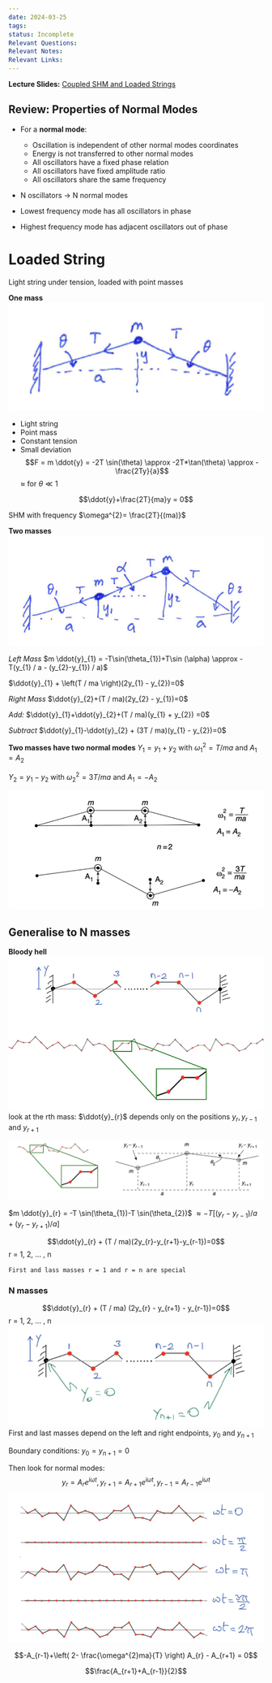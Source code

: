 ```yaml
---
date: 2024-03-25
tags: 
status: Incomplete
Relevant Questions: 
Relevant Notes: 
Relevant Links:
---
```

**Lecture Slides:**
[Coupled SHM and Loaded Strings](Attachments/PHYS2010%20Week%205%20Coupled%20SHM%20and%20loaded%20strings.pdf)

## Review: Properties of Normal Modes

- For a **normal mode**:
	- Oscillation is independent of other normal modes coordinates
	- Energy is not transferred to other normal modes
	- All oscillators have a fixed phase relation
	- All oscillators have fixed amplitude ratio
	- All oscillators share the same frequency

- N oscillators $\rightarrow$ N normal modes
- Lowest frequency mode has all oscillators in phase
- Highest frequency mode has adjacent oscillators out of phase

# Loaded String
Light string under tension, loaded with point masses

**One mass**
![](Attachments/Pasted%20image%2020240325213244.png)
- Light string
- Point mass
- Constant tension
- Small deviation
$$F = m \ddot{y} = -2T \sin(\theta) \approx -2T*\tan(\theta) \approx -\frac{2Ty}{a}$$
$\approx$ for $\theta \ll 1$

$$\ddot{y}+\frac{2T}{ma}y = 0$$

SHM with frequency $\omega^{2}= \frac{2T}{(ma)}$

**Two masses**
![](Attachments/Pasted%20image%2020240325213656.png)

*Left Mass*
$m \ddot{y}_{1} = -T\sin(\theta_{1})+T\sin (\alpha) \approx -T(y_{1} / a - (y_{2}-y_{1}) / a)$

$\ddot{y}_{1} + \left(T / ma \right)(2y_{1} - y_{2})=0$

*Right Mass*
$\ddot{y}_{2}+(T / ma)(2y_{2} - y_{1})=0$


*Add:*
$\ddot{y}_{1}+\ddot{y}_{2}+(T / ma)(y_{1} + y_{2}) =0$

*Subtract*
$\ddot{y}_{1}-\ddot{y}_{2} + (3T / ma)(y_{1} - y_{2})=0$


**Two masses have two normal modes**
$Y_{1} = y_{1} + y_{2}$ with $\omega_{1}^{2} = T / ma$ and $A_{1} = A_{2}$

$Y_{2} = y_{1} - y_{2}$ with $\omega_{2}^{2} = 3T / ma$ and $A_{1} = -A_{2}$

![](Attachments/Pasted%20image%2020240325215922.png)


## Generalise to N masses
**Bloody hell**
![](Attachments/Pasted%20image%2020240325220033.png)
look at the rth mass: $\ddot{y}_{r}$ depends only on the positions $y_{r}, y_{r-1}$ and $y_{r+1}$

![](Attachments/Pasted%20image%2020240325220359.png)

$m \ddot{y}_{r} = -T \sin(\theta_{1})-T \sin(\theta_{2})$
$\approx -T[(y_{r} - y_{r-1}) / a + (y_{r}-y_{r+1}) / a]$

$$\ddot{y}_{r} + (T / ma)(2y_{r}-y_{r+1}-y_{r-1})=0$$
r = 1, 2, ... , n

```ad-note
First and lass masses r = 1 and r = n are special

```

### N masses
$$\ddot{y}_{r} + (T / ma) (2y_{r} - y_{r+1} - y_{r-1})=0$$
r = 1, 2, ... , n
![](Attachments/Pasted%20image%2020240325221216.png)
First and last masses depend on the left and right endpoints, $y_{0}$ and $y_{n+1}$

Boundary conditions: $y_{0} = y_{n+1} = 0$

Then look for normal modes:
$$y_{r} = A_{r}e^{i \omega t}, y_{r+1}=A_{r+1}e^{i \omega t}, y_{r-1}=A_{r-1}e^{i \omega t}$$
![](Attachments/Pasted%20image%2020240325221641.png)

$$-A_{r-1}+\left( 2- \frac{\omega^{2}ma}{T} \right) A_{r} - A_{r+1} = 0$$

$$\frac{A_{r+1}+A_{r-1}}{2}$$